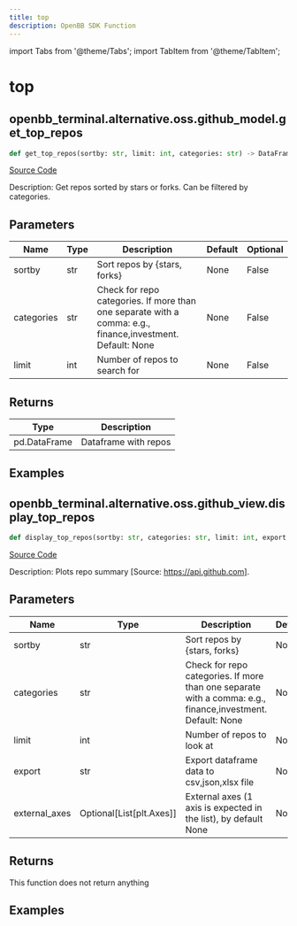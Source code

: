 ```yaml
---
title: top
description: OpenBB SDK Function
---
```


import Tabs from '@theme/Tabs';
import TabItem from '@theme/TabItem';

# top

<Tabs>
<TabItem value="model" label="Model" default>

## openbb_terminal.alternative.oss.github_model.get_top_repos

```python title='openbb_terminal/alternative/oss/github_model.py'
def get_top_repos(sortby: str, limit: int, categories: str) -> DataFrame
```
[Source Code](https://github.com/OpenBB-finance/OpenBBTerminal/tree/main/openbb_terminal/alternative/oss/github_model.py#L135)

Description: Get repos sorted by stars or forks. Can be filtered by categories.

## Parameters

| Name | Type | Description | Default | Optional |
| ---- | ---- | ----------- | ------- | -------- |
| sortby | str | Sort repos by {stars, forks} | None | False |
| categories | str | Check for repo categories. If more than one separate with a comma: e.g., finance,investment. Default: None | None | False |
| limit | int | Number of repos to search for | None | False |

## Returns

| Type | Description |
| ---- | ----------- |
| pd.DataFrame | Dataframe with repos |

## Examples



</TabItem>
<TabItem value="view" label="View">

## openbb_terminal.alternative.oss.github_view.display_top_repos

```python title='openbb_terminal/alternative/oss/github_view.py'
def display_top_repos(sortby: str, categories: str, limit: int, export: str, external_axes: Optional[List[matplotlib.axes._axes.Axes]]) -> None
```
[Source Code](https://github.com/OpenBB-finance/OpenBBTerminal/tree/main/openbb_terminal/alternative/oss/github_view.py#L65)

Description: Plots repo summary [Source: https://api.github.com].

## Parameters

| Name | Type | Description | Default | Optional |
| ---- | ---- | ----------- | ------- | -------- |
| sortby | str | Sort repos by {stars, forks} | None | False |
| categories | str | Check for repo categories. If more than one separate with a comma: e.g., finance,investment. Default: None | None | False |
| limit | int | Number of repos to look at | None | False |
| export | str | Export dataframe data to csv,json,xlsx file | None | False |
| external_axes | Optional[List[plt.Axes]] | External axes (1 axis is expected in the list), by default None | None | True |

## Returns

This function does not return anything

## Examples



</TabItem>
</Tabs>